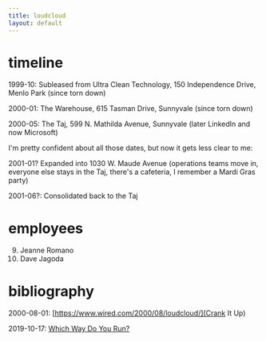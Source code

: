 ```yaml
---
title: loudcloud
layout: default
---
```


# timeline

1999-10: Subleased from Ultra Clean Technology, 150 Independence
Drive, Menlo Park (since torn down)

2000-01: The Warehouse, 615 Tasman Drive, Sunnyvale (since torn down)

2000-05: The Taj, 599 N. Mathilda Avenue, Sunnyvale (later LinkedIn
and now Microsoft)

I'm pretty confident about all those dates, but now it gets less clear
to me:

2001-01? Expanded into 1030 W. Maude Avenue (operations teams move in,
everyone else stays in the Taj, there's a cafeteria, I remember a
Mardi Gras party)

2001-06?: Consolidated back to the Taj

# employees

9. Jeanne Romano
11. Dave Jagoda

# bibliography

2000-08-01: [https://www.wired.com/2000/08/loudcloud/](Crank It Up)

2019-10-17: [Which Way Do You Run?](https://a16z.com/2019/10/17/how-to-be-effective-ceo-leader/)
